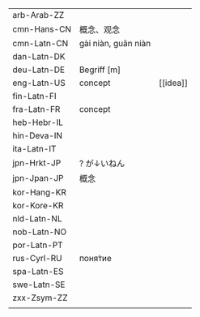 | | | |
|-|-|-|
| arb-Arab-ZZ |  |  |
| cmn-Hans-CN | 概念、观念 |  |
| cmn-Latn-CN | gài niàn, guān niàn |  |
| dan-Latn-DK |  |  |
| deu-Latn-DE | Begriff [m] |  |
| eng-Latn-US | concept | [[idea]] |
| fin-Latn-FI |  |  |
| fra-Latn-FR | concept |  |
| heb-Hebr-IL |  |  |
| hin-Deva-IN |  |  |
| ita-Latn-IT |  |  |
| jpn-Hrkt-JP | ? が↓いねん |  |
| jpn-Jpan-JP | 概念 |  |
| kor-Hang-KR |  |  |
| kor-Kore-KR |  |  |
| nld-Latn-NL |  |  |
| nob-Latn-NO |  |  |
| por-Latn-PT |  |  |
| rus-Cyrl-RU | поня́тие |  |
| spa-Latn-ES |  |  |
| swe-Latn-SE |  |  |
| zxx-Zsym-ZZ |  |  |
|  |  |  |
